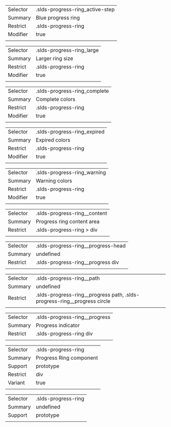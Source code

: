 
|  |  |
|-------|-------|
| Selector | .slds-progress-ring_active-step  |
| Summary | Blue progress ring |
| Restrict | .slds-progress-ring |
| Modifier | true |
|  |  |


|  |  |
|-------|-------|
| Selector | .slds-progress-ring_large  |
| Summary | Larger ring size |
| Restrict | .slds-progress-ring |
| Modifier | true |
|  |  |


|  |  |
|-------|-------|
| Selector | .slds-progress-ring_complete  |
| Summary | Complete colors |
| Restrict | .slds-progress-ring |
| Modifier | true |
|  |  |


|  |  |
|-------|-------|
| Selector | .slds-progress-ring_expired  |
| Summary | Expired colors |
| Restrict | .slds-progress-ring |
| Modifier | true |
|  |  |


|  |  |
|-------|-------|
| Selector | .slds-progress-ring_warning  |
| Summary | Warning colors |
| Restrict | .slds-progress-ring |
| Modifier | true |
|  |  |


|  |  |
|-------|-------|
| Selector | .slds-progress-ring__content  |
| Summary | Progress ring content area |
| Restrict | .slds-progress-ring > div |
|  |  |


|  |  |
|-------|-------|
| Selector | .slds-progress-ring__progress-head  |
| Summary | undefined |
| Restrict | .slds-progress-ring__progress div |
|  |  |


|  |  |
|-------|-------|
| Selector | .slds-progress-ring__path  |
| Summary | undefined |
| Restrict | .slds-progress-ring__progress path, .slds-progress-ring__progress circle |
|  |  |


|  |  |
|-------|-------|
| Selector | .slds-progress-ring__progress  |
| Summary | Progress indicator |
| Restrict | .slds-progress-ring div |
|  |  |


|  |  |
|-------|-------|
| Selector | .slds-progress-ring  |
| Summary | Progress Ring component |
| Support | prototype |
| Restrict | div |
| Variant | true |
|  |  |


|  |  |
|-------|-------|
| Selector | .slds-progress-ring  |
| Summary | undefined |
| Support | prototype |
|  |  |

